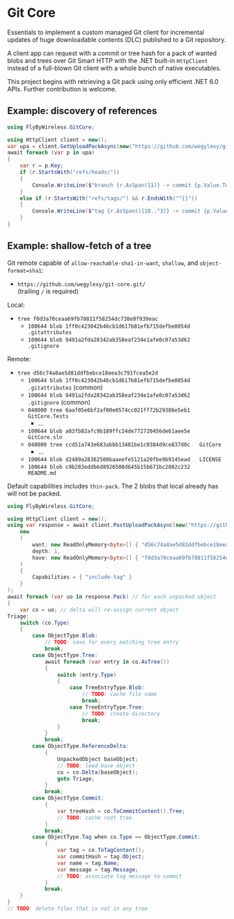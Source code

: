 # Git Core

Essentials to implement a custom managed Git client for incremental updates of huge downloadable contents (DLC) published to a Git repository.

A client app can request with a commit or tree hash for a pack of wanted blobs and trees over Git Smart HTTP with the .NET built-in `HttpClient` instead of a full-blown Git client with a whole bunch of native executables.

This project begins with retrieving a Git pack using only efficient .NET 6.0 APIs. Further contribution is welcome.

## Example: discovery of references

```cs
using FlyByWireless.GitCore;

using HttpClient client = new();
var upa = client.GetUploadPackAsync(new("https://github.com/wegylexy/git-core.git/"));
await foreach (var p in upa)
{
    var r = p.Key;
    if (r.StartsWith("refs/heads/"))
    {
        Console.WriteLine($"branch {r.AsSpan(11)} -> commit {p.Value.ToHexString()}");
    }
    else if (r.StartsWith("refs/tags/") && r.EndsWith("^{}"))
    {
        Console.WriteLine($"tag {r.AsSpan()[10..^3]} -> commit {p.Value.ToHexString()}");
    }
}
```

## Example: shallow-fetch of a tree

Git remote capable of `allow-reachable-sha1-in-want`, `shallow`, and `object-format=sha1`:
- `https://github.com/wegylexy/git-core.git/`  
  (trailing `/` is required)

Local:
- `tree f0d3a70ceaa69fb70811f58254dc738e0f939eac`
  - `100644 blob 1ff0c423042b46cb1d617b81efb715defbe8054d	.gitattributes`
  - `100644 blob 9491a2fda28342ab358eaf234e1afe0c07a53d62	.gitignore`

Remote:
- `tree d56c74a8ae5d81ddfbebce18eea3c791fcea5e2d`
  - `100644 blob 1ff0c423042b46cb1d617b81efb715defbe8054d	.gitattributes` (common)
  - `100644 blob 9491a2fda28342ab358eaf234e1afe0c07a53d62	.gitignore` (common)
  - `040000 tree 6aaf05e6bf2af00e0574cc021ff72b29386e5eb1	GitCore.Tests`
    - ...
  - `100644 blob a03fb82afc9b189ffc24de772720456de61aee5e	GitCore.sln`
  - `040000 tree ccd51a743e683abbb13481be1c0384d9ce837d0c	GitCore`
    - ...
  - `100644 blob d2489a28362500baaeefe5121a20fbe9b9145ead	LICENSE`
  - `100644 blob c9b283eddb6d8926508d645b15b671bc2802c232	README.md`

Default capabilities includes `thin-pack`. The 2 blobs that local already has will not be packed.

```cs
using FlyByWireless.GitCore;

using HttpClient client = new();
using var response = await client.PostUploadPackAsync(new("https://github.com/wegylexy/git-core.git/"),
    new
    (
        want: new ReadOnlyMemory<byte>[] { "d56c74a8ae5d81ddfbebce18eea3c791fcea5e2d".ParseHex() },
        depth: 1,
        have: new ReadOnlyMemory<byte>[] { "f0d3a70ceaa69fb70811f58254dc738e0f939eac".ParseHex() }
    )
    {
        Capabilities = { "include-tag" }
    }
);
await foreach (var uo in response.Pack) // for each unpacked object
{
    var co = uo; // delta will re-assign current object
Triage:
    switch (co.Type)
    {
        case ObjectType.Blob:
            // TODO: save for every matching tree entry
            break;
        case ObjectType.Tree:
            await foreach (var entry in co.AsTree())
            {
                switch (entry.Type)
                {
                    case TreeEntryType.Blob:
                        // TODO: cache file name
                        break;
                    case TreeEntryType.Tree:
                        // TODO: create directory
                        break;
                }
            }
            break;
        case ObjectType.ReferenceDelta:
            {
                UnpackedObject baseObject;
                // TODO: load base object
                co = co.Delta(baseObject);
                goto Triage;
            }
            break;
        case ObjectType.Commit:
            {
                var treeHash = co.ToCommitContent().Tree;
                // TODO: cache root tree
            }
            break;
        case ObjectType.Tag when co.Type == ObjectType.Commit:
            {
                var tag = co.ToTagContent();
                var commitHash = tag.Object;
                var name = tag.Name;
                var message = tag.Message;
                // TODO: associate tag message to commit
            }
            break;
    }
}
// TODO: delete files that is not in any tree
```